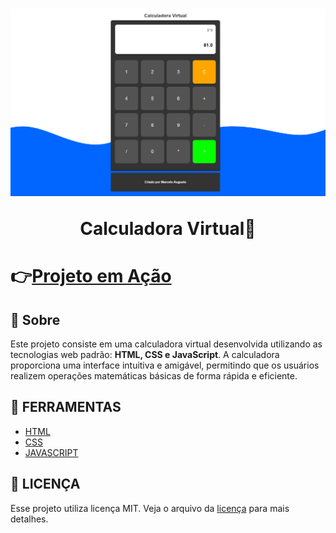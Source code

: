 <h1 align="center">
    <img src="src/imagens/CAPA_CALCULADORA.png">
    <p>Calculadora Virtual🧮</p>
</h1>

<h1>👉<a href="https://marceloaugusto33.github.io/PROJETO-CALCULADORA/" target="_blank">Projeto em Ação</a></h1>

## 📕 Sobre
Este projeto consiste em uma calculadora virtual desenvolvida utilizando as tecnologias web padrão: **HTML, CSS e JavaScript**. A calculadora proporciona uma interface intuitiva e amigável, permitindo que os usuários realizem operações matemáticas básicas de forma rápida e eficiente.

## 🔨 FERRAMENTAS

- [HTML](https://developer.mozilla.org/pt-BR/docs/Web/HTML)
- [CSS](https://developer.mozilla.org/pt-BR/docs/Web/CSS)
- [JAVASCRIPT](https://developer.mozilla.org/pt-BR/docs/Web/JavaScript)

## 📃 LICENÇA
Esse projeto utiliza licença MIT. Veja o arquivo da [licença](https://github.com/MarceloAugusto33/PROJETO-CALCULADORA/blob/main/LICENSE) para mais detalhes.